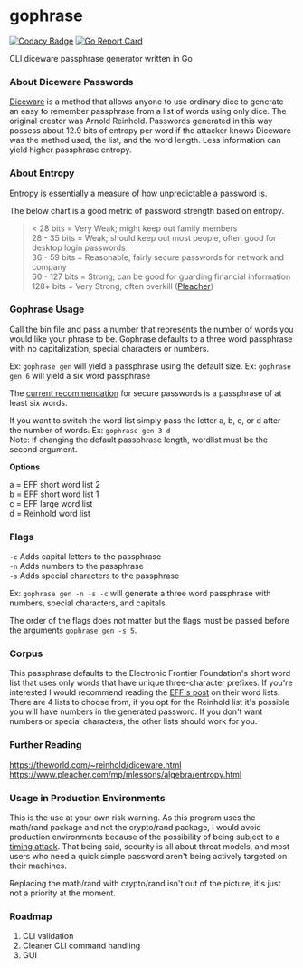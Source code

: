 # gophrase

[![Codacy Badge](https://api.codacy.com/project/badge/Grade/96a04583d359433f8c7e8d2bacd89f9b)](https://app.codacy.com/manual/jmiller.v/gophrase?utm_source=github.com&utm_medium=referral&utm_content=jmillerv/gophrase&utm_campaign=Badge_Grade_Settings) [![Go Report Card](https://goreportcard.com/badge/github.com/jmillerv/gophrase)](https://goreportcard.com/report/github.com/jmillerv/gophrase)

CLI diceware passphrase generator written in Go

### About Diceware Passwords
[Diceware](https://en.wikipedia.org/wiki/Diceware) is a method that allows anyone to use ordinary dice to generate an easy to remember passphrase
from a list of words using only dice. The original creator was Arnold Reinhold. Passwords generated in this
way possess about 12.9 bits of entropy per word if the attacker knows Diceware was the method used, the list, 
and the word length. Less information can yield higher passphrase entropy. 

### About Entropy
Entropy is essentially a measure of how unpredictable a password is. 

The below chart is a good metric of password strength based on entropy.
>< 28 bits = Very Weak; might keep out family members  
 28 - 35 bits = Weak; should keep out most people, often good for desktop login passwords  
 36 - 59 bits = Reasonable; fairly secure passwords for network and company   
 60 - 127 bits = Strong; can be good for guarding financial information  
 128+ bits = Very Strong; often overkill ([Pleacher](https://www.pleacher.com/mp/mlessons/algebra/entropy.html))

### Gophrase Usage 
Call the bin file and pass a number that represents the number of words you would like your phrase to be. 
Gophrase defaults to a three word passphrase with no capitalization, special characters or numbers.

Ex: `gophrase gen` will yield a passphrase using the default size.
Ex: `gophrase gen 6` will yield a six word passphrase

The [current recommendation](http://world.std.com/~reinhold/dicewarefaq.html#howlong) for secure passwords is a passphrase of at least six words.

If you want to switch the word list simply pass the letter a, b, c, or d after the number of words.
Ex: `gophrase gen 3 d`  
Note: If changing the default passphrase length, wordlist must be the second argument. 

**Options**

a = EFF short word list 2  
b = EFF short word list 1  
c = EFF large word list  
d = Reinhold word list  

### Flags
`-c` Adds capital letters to the passphrase  
`-n` Adds numbers to the passphrase   
`-s` Adds special characters to the passphrase  

Ex: `gophrase gen -n -s -c` will generate a three word passphrase with numbers, special characters, and capitals. 

The order of the flags does not matter but the flags must be passed before the arguments `gophrase gen -s 5`. 

### Corpus 

This passphrase defaults to the Electronic Frontier Foundation's short word list that uses only words that have unique three-character prefixes. If you're interested I would recommend reading the [EFF's post](https://www.eff.org/deeplinks/2016/07/new-wordlists-random-passphrases) on their word lists. 
There are 4 lists to choose from, if you opt for the Reinhold list it's possible you will have numbers in the generated password. 
If you don't want numbers or special characters, the other lists should work for you.

### Further Reading
https://theworld.com/~reinhold/diceware.html  
https://www.pleacher.com/mp/mlessons/algebra/entropy.html

### Usage in Production Environments
This is the use at your own risk warning. As this program uses the math/rand package and not the crypto/rand package, I would avoid production environments because of the possibility of being subject to a [timing attack](https://en.wikipedia.org/wiki/Timing_attack). That being said, security is all about threat models, and most users who need a quick simple password aren't being actively targeted on their machines. 

Replacing the math/rand with crypto/rand isn't out of the picture, it's just not a priority at the moment.
 
### Roadmap

1. CLI validation
2. Cleaner CLI command handling
3. GUI
